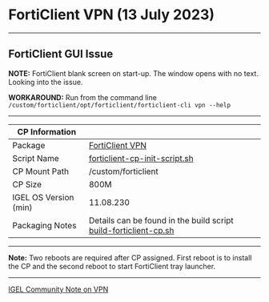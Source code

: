 # FortiClient VPN (13 July 2023)

-----

## FortiClient GUI Issue

**NOTE:** FortiClient blank screen on start-up. The window opens with no text. Looking into the issue.

**WORKAROUND:** Run from the command line `/custom/forticlient/opt/forticlient/forticlient-cli vpn --help`

-----

|  CP Information |            |
|-----------------|------------|
| Package | [FortiClient VPN](https://www.fortinet.com/support/product-downloads/linux) |
| Script Name | [forticlient-cp-init-script.sh](build/forticlient-cp-init-script.sh) |
| CP Mount Path | /custom/forticlient |
| CP Size | 800M |
| IGEL OS Version (min) | 11.08.230 |
| Packaging Notes | Details can be found in the build script [build-forticlient-cp.sh](build/build-forticlient-cp.sh) |

-----

**Note:** Two reboots are required after CP assigned. First reboot is to install the CP and the second reboot to start FortiClient tray launcher.

-----

[IGEL Community Note on VPN](https://igel-community.github.io/IGEL-Docs-v02/Docs/HOWTO-VPN)